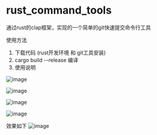 # rust_command_tools
通过rust的clap框架，实现的一个简单的git快速提交命令行工具

使用方法
1. 下载代码 (rust开发环境 和 git工具安装)
2. cargo build --release 编译
3. 使用说明

![image](https://user-images.githubusercontent.com/22612129/182601276-fe8c1485-c3c0-48ef-9fcd-9f481f65afc9.png)

![image](https://user-images.githubusercontent.com/22612129/182601360-a7df99a4-6db6-4006-98ee-583718c9060e.png)

![image](https://user-images.githubusercontent.com/22612129/182601410-41b01d4b-8156-4e08-bb0f-1f39fda812de.png)

![image](https://user-images.githubusercontent.com/22612129/182601449-0d262440-71f2-4970-9565-1f1c54a63e1a.png)


效果如下
![image](https://user-images.githubusercontent.com/22612129/182601120-135e07d9-a031-4789-9a8d-698862bdf38d.png)

